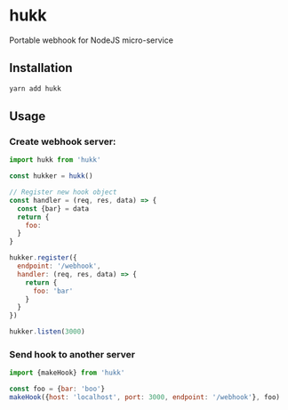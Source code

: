 # hukk
Portable webhook for NodeJS micro-service

## Installation

```bash
yarn add hukk
```

## Usage

### Create webhook server:
```javascript
import hukk from 'hukk'

const hukker = hukk()

// Register new hook object
const handler = (req, res, data) => {
  const {bar} = data
  return {
    foo: 
  }
}

hukker.register({
  endpoint: '/webhook',
  handler: (req, res, data) => {
    return {
      foo: 'bar'
    }
  }
})

hukker.listen(3000)
```

### Send hook to another server
```javascript
import {makeHook} from 'hukk'

const foo = {bar: 'boo'}
makeHook({host: 'localhost', port: 3000, endpoint: '/webhook'}, foo)
```
